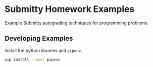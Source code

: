 # Submitty Homework Examples

Example Submitty autograding techniques for programming problems.


## Developing Examples

Install the python libraries and `pipenv`.

```sh
pip install --user pipenv

```
